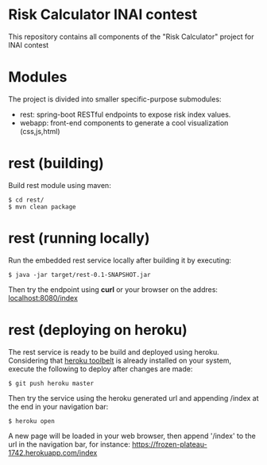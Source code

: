 Risk Calculator INAI contest
===

This repository contains all components of the "Risk Calculator" project for INAI contest 


Modules
=====

The project is divided into smaller specific-purpose submodules:

*	rest: spring-boot RESTful endpoints to expose risk index values.
*	webapp: front-end components to generate a cool visualization (css,js,html)

rest (building)
======

Build rest module using maven:
````
$ cd rest/
$ mvn clean package
````

rest (running locally)
======

Run the embedded rest service locally after building it by executing:
````
$ java -jar target/rest-0.1-SNAPSHOT.jar
````

Then try the endpoint using **curl** or your browser on the addres: [localhost:8080/index](http://localhost:8080/index)

rest (deploying on heroku)
======

The rest service is ready to be build and deployed using heroku. Considering that [heroku toolbelt](https://toolbelt.heroku.com/) is already installed on your system, execute the following to deploy after changes are made:

````
$ git push heroku master
````

Then try the service using the heroku generated url and appending /index at the end in your navigation bar:
````
$ heroku open
````

A new page will be loaded in your web browser, then append '/index' to the url in the navigation bar, for instance: https://frozen-plateau-1742.herokuapp.com/index